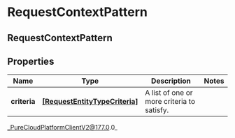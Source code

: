 # RequestContextPattern

## RequestContextPattern

## Properties

|Name | Type | Description | Notes|
|------------ | ------------- | ------------- | -------------|
| **criteria** | [**[RequestEntityTypeCriteria]**]([RequestEntityTypeCriteria]) | A list of one or more criteria to satisfy. | |



_PureCloudPlatformClientV2@177.0.0_

